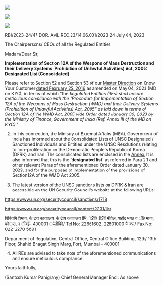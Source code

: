 ![](_page_0_Picture_0.jpeg)

![](_page_0_Picture_1.jpeg)

![](_page_0_Picture_2.jpeg)

RBI/2023-24/47 DOR. AML.REC.23/14.06.001/2023-24 July 04, 2023

The Chairpersons/ CEOs of all the Regulated Entities

Madam/Dear Sir,

**Implementation of Section 12A of the Weapons of Mass Destruction and their Delivery Systems (Prohibition of Unlawful Activities) Act, 2005: Designated List (Consolidated)**

Please refer to Section 52 and Section 53 of our [Master Direction](https://www.rbi.org.in/Scripts/BS_ViewMasDirections.aspx?id=11566) on Know Your Customer [dated February 25, 2016](https://www.rbi.org.in/Scripts/BS_ViewMasDirections.aspx?id=11566) as amended on May 04, 2023 (MD on KYC), in terms of which "the *Regulated Entities (REs) shall ensure meticulous compliance with the "Procedure for Implementation of Section 12A of the Weapons of Mass Destruction (WMD) and their Delivery Systems (Prohibition of Unlawful Activities) Act, 2005" as laid down in terms of Section 12A of the WMD Act, 2005 vide Order dated January 30, 2023 by the Ministry of Finance, Government of India (Ref. Annex III of the MD on KYC)."*

2. In this connection, the Ministry of External Affairs (MEA), Government of India has informed about the Consolidated Lists of UNSC Designated / Sanctioned Individuals and Entities under the UNSC Resolutions relating to non-proliferation on the Democratic People's Republic of Korea (DPRK) and Iran. The consolidated lists are enclosed in the [Annex.](https://rbidocs.rbi.org.in/rdocs/content/pdfs/ConsolidatedList04072023.pdf) It is also informed that this is the '**designated list**' as referred in Para 2.1 and other relevant Paras of the aforementioned Order dated January 30, 2023, and for the purposes of implementation of the provisions of Section12A of the WMD Act 2005.

3. The latest version of the UNSC sanctions lists on DPRK & Iran are accessible on the UN Security Council's website at the following URLs:

<https://www.un.org/securitycouncil/sanctions/1718>

<https://www.un.org/securitycouncil/content/2231/list>

विवियमि विभाग, कें द्रीय कायाालय, कें द्रीय कायाालय भिि, 12िीीं/ 13िीीं मींव़िल, शहीद भगत व ींह मागा, फोर्ा, म ींबई- 400001 र्ेलीफोि/ Tel No: 22661602, 22601000 फै क्स/ Fax No: 022-2270 5691

Department of Regulation, Central Office, Central Office Building, 12th/ 13th Floor, Shahid Bhagat Singh Marg, Fort, Mumbai - 400001

4. All REs are advised to take note of the aforementioned communications and ensure meticulous compliance.

Yours faithfully,

(Santosh Kumar Panigrahy) Chief General Manager Encl: As above
